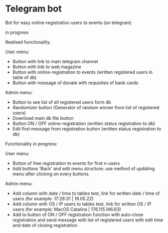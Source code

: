 # Telegram bot

Bot for easy online-registration users to events (on telegram)

in progress


Realised functionality.

User menu:

- Button with link to main telegram channel
- Button with link to web magazine
- Button with online-registration to events (written registered users in table of db)
- Button with message of donate with requisites of bank cards

Admin menu:

- Button to see list of all registered users form db
- Randomizer button (Generator of random winner from list of registered users)
- Download main db file button
- Button ON / OFF online-registration (written status registration to db)
- Edit first message from registration button (written status registration to db)


Functionality in progress:

User menu:

- Button of free registration to events for first n-users
- Add buttons 'Back' and edit menu structure: use method of updating menu after clicking on every buttons.

Admin menu:

- Add column with date / time to tables test, link for written date / time of users (for example: 17:26:31 | 19.05.22)
- Add column with OS / IP users to tables test, link for written OS / IP users (for example: MacOS Catalina | 176.115.146.63)
- Add to button of ON / OFF registration function with auto-close registration and send message with list of registered users with edit time and date of closing registration.


